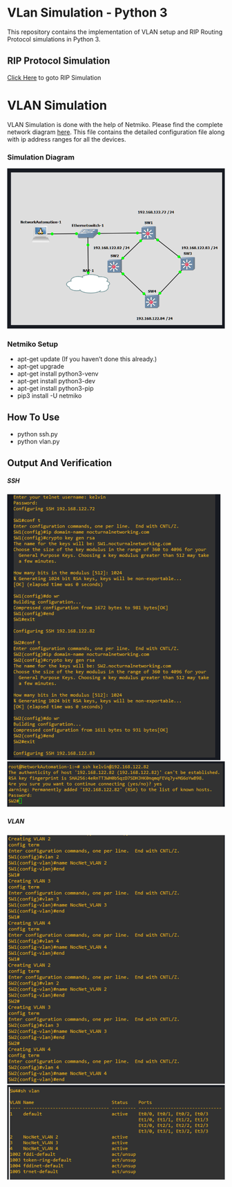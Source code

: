# VLan Simulation - Python 3

This repository contains the implementation of VLAN setup and RIP Routing Protocol simulations in Python 3.

## RIP Protocol Simulation
[Click Here](https://github.com/vkmanojk/Networks-VirtualLAN/blob/master/RIPv2-Simulation/readme.md) to goto RIP Simulation

# VLAN Simulation
VLAN Simulation is done with the help of Netmiko.
Please find the complete network diagram [here](https://github.com/vkmanojk/Networks-VirtualLAN/blob/master/VLAN.pkt). This file contains the detailed configuration file along with ip address ranges for all the devices.
### Simulation Diagram 
![alt text](https://github.com/vkmanojk/Networks-VirtualLAN/blob/master/output/VLanSimulationDiagram.png)

### Netmiko Setup

* apt-get update (If you haven’t done this already.)
* apt-get upgrade
* apt-get install python3-venv
* apt-get install python3-dev
* apt-get install python3-pip
* pip3 install -U netmiko

## How To Use

* python ssh.py
* python vlan.py


## Output And Verification
##### SSH
![alt text](https://github.com/vkmanojk/Networks-VirtualLAN/blob/master/output/sampleoutput1.png)
![alt text](https://github.com/vkmanojk/Networks-VirtualLAN/blob/master/output/sampleoutput2.png)
###
##### VLAN
![alt text](https://github.com/vkmanojk/Networks-VirtualLAN/blob/master/output/sampleoutput3.png)
![alt text](https://github.com/vkmanojk/Networks-VirtualLAN/blob/master/output/sampleoutput4.png)
